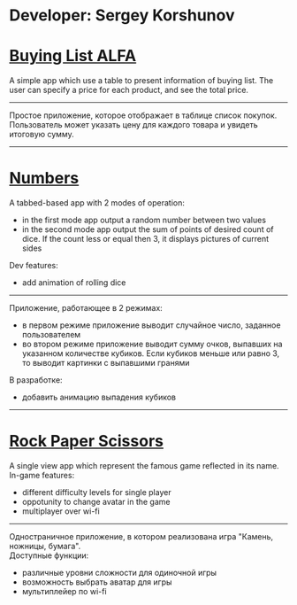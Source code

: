# Developer: Sergey Korshunov
# [Buying List ALFA](https://github.com/Ikeret/ios_apps/tree/master/Buying%20List/Buying%20List)
A simple app which use a table to present information of buying list. The user can specify a price for each product, and see the total price.

---

Простое приложение, которое отображает в таблице список покупок. Пользователь может указать цену для каждого товара и увидеть итоговую сумму.

***

# [Numbers](https://github.com/Ikeret/ios_apps/tree/master/Numbers/Numbers)
A tabbed-based app with 2 modes of operation:
* in the first mode app output a random number between two values
* in the second mode app output the sum of points of desired count of dice. If the count less or equal then 3, it displays pictures of current sides
    
Dev features: 
* add animation of rolling dice

---

Приложение, работающее в 2 режимах:
* в первом режиме приложение выводит случайное число, заданное пользователем
* во втором режиме приложение выводит сумму очков, выпавших на указанном количестве кубиков. Если кубиков меньше или равно 3, то выводит картинки с выпавшими гранями
    
В разработке:
* добавить анимацию выпадения кубиков

***
 
# [Rock Paper Scissors](https://github.com/Ikeret/ios_apps/tree/master/Rock%20Paper%20Scissors/Rock%20Paper%20Scissors)
A single view app which represent the famous game reflected in its name.  
In-game features:
* different difficulty levels for single player
* oppotunity to change avatar in the game
* multiplayer over wi-fi

---

Одностраничное приложение, в котором реализована игра "Камень, ножницы, бумага".      
Доступные функции:
* различные уровни сложности для одиночной игры
* возможность выбрать аватар для игры
* мультиплейер по wi-fi
